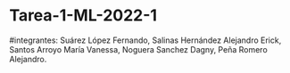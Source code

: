 # Tarea-1-ML-2022-1
#integrantes:
Suárez López Fernando,
Salinas Hernández Alejandro Erick,
Santos Arroyo María Vanessa,
Noguera Sanchez Dagny,
Peña Romero Alejandro.
